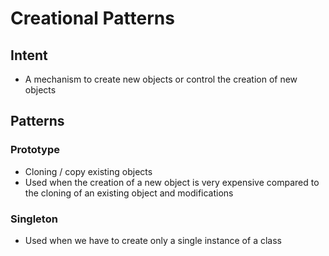 # Creational Patterns

## Intent
- A mechanism to create new objects or control the creation of new objects 

## Patterns
### Prototype
- Cloning / copy existing objects 
- Used when the creation of a new object is very expensive compared to the cloning of an existing object and modifications

### Singleton
- Used when we have to create only a single instance of a class 